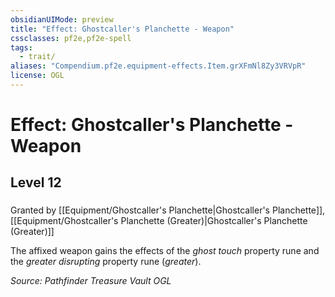 ```yaml
---
obsidianUIMode: preview
title: "Effect: Ghostcaller's Planchette - Weapon"
cssclasses: pf2e,pf2e-spell
tags:
  - trait/
aliases: "Compendium.pf2e.equipment-effects.Item.grXFmNl8Zy3VRVpR"
license: OGL
---
```

# Effect: Ghostcaller's Planchette - Weapon
## Level 12
### 






Granted by [[Equipment/Ghostcaller's Planchette|Ghostcaller's Planchette]], [[Equipment/Ghostcaller's Planchette (Greater)|Ghostcaller's Planchette (Greater)]]

The affixed weapon gains the effects of the _ghost touch_ property rune and the _greater disrupting_ property rune (_greater_).

*Source: Pathfinder Treasure Vault*
*OGL*